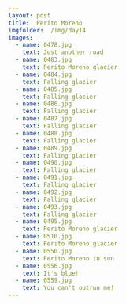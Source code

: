 ```yaml
---
layout: post
title:  Perito Moreno
imgfolder:	/img/day14
images:
  - name: 0478.jpg
    text: Just another road
  - name: 0483.jpg
    text: Perito Moreno glacier
  - name: 0484.jpg
    text: Falling glacier
  - name: 0485.jpg
    text: Falling glacier
  - name: 0486.jpg
    text: Falling glacier
  - name: 0487.jpg
    text: Falling glacier
  - name: 0488.jpg
    text: Falling glacier
  - name: 0489.jpg
    text: Falling glacier
  - name: 0490.jpg
    text: Falling glacier
  - name: 0491.jpg
    text: Falling glacier
  - name: 0492.jpg
    text: Falling glacier
  - name: 0493.jpg
    text: Falling glacier
  - name: 0495.jpg
    text: Perito Moreno glacier
  - name: 0510.jpg
    text: Perito Moreno glacier
  - name: 0550.jpg
    text: Perito Moreno in sun
  - name: 0556.jpg
    text: It's blue!
  - name: 0559.jpg
    text: You can't outrun me!
---
```

